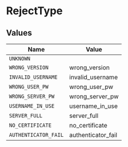 # RejectType


## Values

| Name                 | Value                |
| -------------------- | -------------------- |
| `UNKNOWN`            |                      |
| `WRONG_VERSION`      | wrong_version        |
| `INVALID_USERNAME`   | invalid_username     |
| `WRONG_USER_PW`      | wrong_user_pw        |
| `WRONG_SERVER_PW`    | wrong_server_pw      |
| `USERNAME_IN_USE`    | username_in_use      |
| `SERVER_FULL`        | server_full          |
| `NO_CERTIFICATE`     | no_certificate       |
| `AUTHENTICATOR_FAIL` | authenticator_fail   |